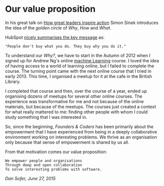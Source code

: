 # Our value proposition

In his great talk on [How great leaders inspire action](http://www.ted.com/talks/simon_sinek_how_great_leaders_inspire_action) Simon Sinek introduces the idea of the *golden circle* of *Why*, *How* and *What*. 

HubSpot [nicely summarises the key message](http://blog.hubspot.com/customers/3-takeaways-from-start-with-why) as:

    "People don't buy what you do. They buy why you do it."

To understand our *Why?*, we have to start in the Autumn of 2012 when I signed up for Andrew Ng's online [machine Learning](https://www.coursera.org/course/ml) course. I loved the idea of having access to a world of learning online, but I failed to complete the course. The turning point came with the next online course that I tried in early 2013. This time, I organised a meetup for it at the cafe in the British Library. 

I completed that course and then, over the course of a year, ended up organising dozens of meetups for several other online courses. The experience was transformative for me and not because of the online materials, but because of the meetups. The courses just created a context for what really mattered to me: finding other people with whom I could study something that I was interested in.

So, since the beginning, *Founders & Coders* has been primarily about the empowerment that I have experienced from being in a deeply collaborative environment working on interesting problems. We thrive as an organisation only because that sense of empowerment is shared by us all.

From that motivation comes our value proposition:

    We empower people and organisations
    Through deep and open collaboration
    To solve interesting problems with software.

*Dan Sofer, June 27, 2015*
